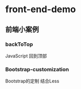 # front-end-demo

## 前端小案例

### backToTop
 JavaScript 回到顶部
 
###  Bootstrap-customization
  Bootstrap的定制 结合Less